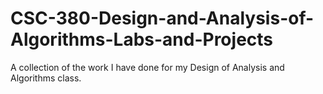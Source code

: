 # CSC-380-Design-and-Analysis-of-Algorithms-Labs-and-Projects
A collection of the work I have done for my Design of Analysis and Algorithms class. 
